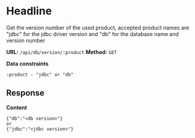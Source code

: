 # Headline
Get the version number of the used product, accepted product names are "jdbc" for the jdbc driver version and "db" for the database name and version number

__URL:__ `/api/db/version/:product`
__Method:__ `GET`  

__Data constraints__
```
:product - "jdbc" or "db"
```

## Response

__Content__
```
{"db":"<db version>"}
or
{"jdbc":"<jdbc version>"}
```